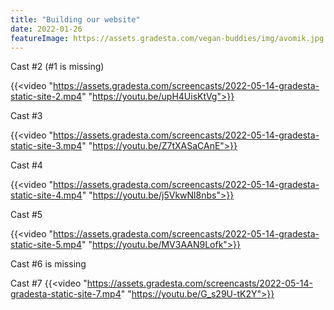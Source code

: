 ```yaml
---
title: "Building our website"
date: 2022-01-26
featureImage: https://assets.gradesta.com/vegan-buddies/img/avomik.jpg
---
```


Cast #2 (#1 is missing)

{{<video "https://assets.gradesta.com/screencasts/2022-05-14-gradesta-static-site-2.mp4" "https://youtu.be/upH4UisKtVg">}}

Cast #3

{{<video "https://assets.gradesta.com/screencasts/2022-05-14-gradesta-static-site-3.mp4" "https://youtu.be/Z7tXASaCAnE">}}

Cast #4

{{<video "https://assets.gradesta.com/screencasts/2022-05-14-gradesta-static-site-4.mp4" "https://youtu.be/j5VkwNl8nbs">}}

Cast #5

{{<video "https://assets.gradesta.com/screencasts/2022-05-14-gradesta-static-site-5.mp4" "https://youtu.be/MV3AAN9Lofk">}}

Cast #6 is missing

Cast #7
{{<video "https://assets.gradesta.com/screencasts/2022-05-14-gradesta-static-site-7.mp4" "https://youtu.be/G_s29U-tK2Y">}}
